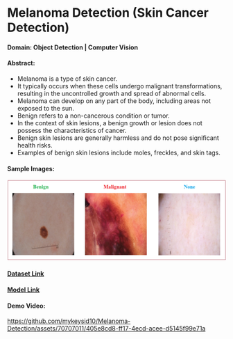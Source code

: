 # Melanoma Detection (Skin Cancer Detection)

#### Domain: Object Detection | Computer Vision

#### Abstract:

- Melanoma is a type of skin cancer.
- It typically occurs when these cells undergo malignant transformations, resulting in the uncontrolled growth and spread of abnormal cells.
- Melanoma can develop on any part of the body, including areas not exposed to the sun.
- Benign refers to a non-cancerous condition or tumor.
- In the context of skin lesions, a benign growth or lesion does not possess the characteristics of cancer.
- Benign skin lesions are generally harmless and do not pose significant health risks.
- Examples of benign skin lesions include moles, freckles, and skin tags.

#### Sample Images:

![Domain Knowledge](https://github.com/mykeysid10/Melanoma-Detection/blob/main/sample%20images/domain_knowledge.png)

#### [Dataset Link](https://drive.google.com/file/d/1tco9WTg0yZ6-Y0tQ5pFPR4vAzZ63Yd9d/view?usp=drive_link)
#### [Model Link](https://drive.google.com/file/d/1XZeJmq7pE4X5r8tQDYPZpBx4P21b_oug/view?usp=drive_link)

#### Demo Video:

https://github.com/mykeysid10/Melanoma-Detection/assets/70707011/405e8cd8-ff17-4ecd-acee-d5145f99e71a


